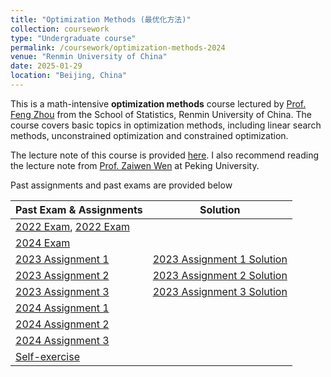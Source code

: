 ```yaml
---
title: "Optimization Methods (最优化方法)"
collection: coursework
type: "Undergraduate course"
permalink: /coursework/optimization-methods-2024
venue: "Renmin University of China"
date: 2025-01-29
location: "Beijing, China"
---
```


This is a math-intensive **optimization methods** course lectured by [Prof. Feng Zhou](https://zhoufeng6288.github.io) from the School of Statistics, Renmin University of China. The course covers basic topics in optimization methods, including linear search methods, unconstrained optimization and constrained optimization.

The lecture note of this course is provided [here](/files/optimization-methods-2024/optimization-methods-2024.pdf). I also recommend reading the lecture note from [Prof. Zaiwen Wen](http://bicmr.pku.edu.cn/~wenzw/optbook/opt1.pdf) at Peking University.

Past assignments and past exams are provided below

| Past Exam & Assignments | Solution |
| -------- | ------ |
| [2022 Exam](/files/optimization-methods-2024/2022exam.pdf), [2022 Exam](/files/optimization-methods-2024/2022exam.jpg) | |
| [2024 Exam](/files/optimization-methods-2024/2023exam.pdf) | |
| [2023 Assignment 1](/files/optimization-methods-2024/2023hw1.pdf) | [2023 Assignment 1 Solution](/files/optimization-methods-2024/2023hw1key.pdf) |
| [2023 Assignment 2](/files/optimization-methods-2024/2023hw2.pdf) | [2023 Assignment 2 Solution](/files/optimization-methods-2024/2023hw2key.pdf) |
| [2023 Assignment 3](/files/optimization-methods-2024/2023hw3.pdf) | [2023 Assignment 3 Solution](/files/optimization-methods-2024/2023hw3key.pdf) |
| [2024 Assignment 1](/files/optimization-methods-2024/2024hw1.pdf) | |
| [2024 Assignment 2](/files/optimization-methods-2024/2024hw2.pdf) | |
| [2024 Assignment 3](/files/optimization-methods-2024/2024hw3.pdf) | |
| [Self-exercise](/files/optimization-methods-2024/self-exercise.pdf)||
